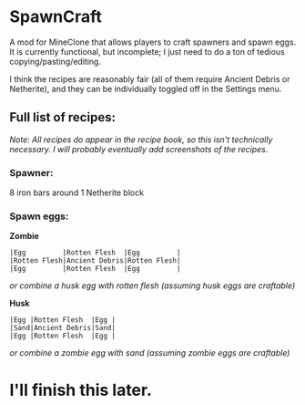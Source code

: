 # SpawnCraft
A mod for MineClone that allows players to craft spawners and spawn eggs. It is currently functional, but incomplete; I just need to do a ton of tedious copying/pasting/editing.

I think the recipes are reasonably fair (all of them require Ancient Debris or Netherite), and they can be individually toggled off in the Settings menu.

## Full list of recipes:
*Note: All recipes do appear in the recipe book, so this isn't technically necessary. I will probably eventually add screenshots of the recipes.*
### Spawner:
8 iron bars around 1 Netherite block
### Spawn eggs:
**Zombie**
```
|Egg         |Rotten Flesh  |Egg         |
|Rotten Flesh|Ancient Debris|Rotten Flesh|
|Egg         |Rotten Flesh  |Egg         |
```
*or combine a husk egg with rotten flesh (assuming husk eggs are craftable)*

**Husk**
```
|Egg |Rotten Flesh  |Egg |
|Sand|Ancient Debris|Sand|
|Egg |Rotten Flesh  |Egg |
```
*or combine a zombie egg with sand (assuming zombie eggs are craftable)*

# I'll finish this later.
